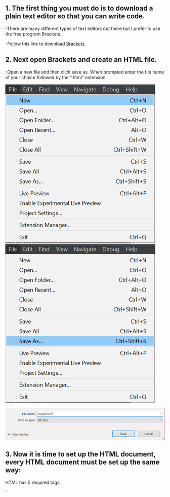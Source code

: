 ## 1. The first thing you must do is to download a plain text editor so that you can write code.

-There are many different types of text editors out there but I prefer to use the free program Brackets.

-Follow this link to download [Brackets](http://brackets.io/).

## 2. Next open Brackets and create an HTML file.
-Open a new file and then click save as. When prompted enter the file name of your choice followed by the ".html" extension.

![new](new.png)    ![saveas](saveas.png)

![name](name.png)

## 3. Now it is time to set up the HTML document, every HTML document must be set up the same way:

HTML has 5 required tags:

'<!DOCTYPE html>
<html>
<head>
<title>    
<body>'


